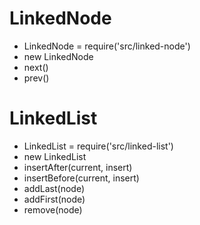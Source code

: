 # LinkedNode
- LinkedNode = require('src/linked-node')
- new LinkedNode
- next()
- prev()

# LinkedList
- LinkedList = require('src/linked-list')
- new LinkedList
- insertAfter(current, insert)
- insertBefore(current, insert)
- addLast(node)
- addFirst(node)
- remove(node)

